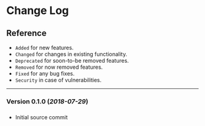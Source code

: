 Change Log
==========
Reference
------
-   `Added`  for new features.
-   `Changed`  for changes in existing functionality.
-   `Deprecated`  for soon-to-be removed features.
-   `Removed`  for now removed features.
-   `Fixed`  for any bug fixes.
-   `Security`  in case of vulnerabilities.
------ 
### Version 0.1.0 (_2018-07-29_)
##### 
- Initial source commit